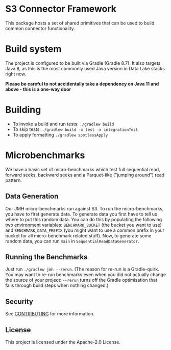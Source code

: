 # S3 Connector Framework

This package hosts a set of shared primitives that can be used to build common connector functionality.

# Build system

The project is configured to be built via Gradle (Gradle 8.7). It also targets Java 8, as this is the most commonly used Java version in Data Lake stacks right now.

**Please be careful to not accidentally take a dependency on Java 11 and above - this is a one-way door** 

# Building
* To invoke a build and run tests: `./gradlew build`
* To skip tests: `./gradlew build -x test -x integrationTest`
* To apply formatting `./gradlew spotlessApply`

# Microbenchmarks

We have a basic set of micro-benchmarks which test full sequential read, forward seeks, backward seeks and a 
Parquet-like ("jumping around") read pattern.

## Data Generation

Our JMH micro-benchmarks run against S3. To run the micro-benchmarks, you have to first generate data. To generate data 
you first have to tell us where to put this random data.  You can do this by populating the following two environment 
variables: `BENCHMARK_BUCKET` (the bucket you want to use) and `BENCHMARK_DATA_PREFIX` (you might want to use a common 
prefix in your bucket for all micro-benchmark related stuff). Now, to generate some random data, you can run `main` in 
`SequentialReadDataGenerator`.

## Running the Benchmarks

Just run `./gradlew jmh --rerun`. (The reason for re-run is a Gradle-quirk. You may want to re-run benchmarks even when
you did not actually change the source of your project: `--rerun` turns off the Gradle optimisation that falls through
build steps when nothing changed.)


## Security

See [CONTRIBUTING](CONTRIBUTING.md#security-issue-notifications) for more information.

## License

This project is licensed under the Apache-2.0 License.